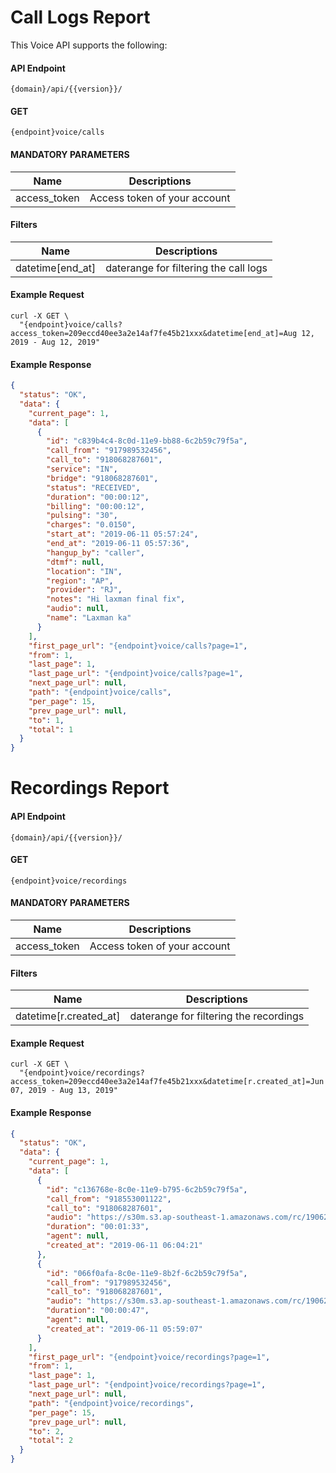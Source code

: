 # Call Logs Report

This Voice API supports the following:

#### API Endpoint

```
{domain}/api/{{version}}/
```

#### GET

```
{endpoint}voice/calls
```

#### MANDATORY PARAMETERS

| Name         | Descriptions                 |
| ------------ | ---------------------------- |
| access_token | Access token of your account |

#### Filters

| Name             | Descriptions                          |
| ---------------- | ------------------------------------- |
| datetime[end_at] | daterange for filtering the call logs | Ex: Aug 12, 2019 - Aug 12, 2019 |

#### Example Request

```
curl -X GET \
  "{endpoint}voice/calls?access_token=209eccd40ee3a2e14af7fe45b21xxx&datetime[end_at]=Aug 12, 2019 - Aug 12, 2019"
```

#### Example Response

```json
{
  "status": "OK",
  "data": {
    "current_page": 1,
    "data": [
      {
        "id": "c839b4c4-8c0d-11e9-bb88-6c2b59c79f5a",
        "call_from": "917989532456",
        "call_to": "918068287601",
        "service": "IN",
        "bridge": "918068287601",
        "status": "RECEIVED",
        "duration": "00:00:12",
        "billing": "00:00:12",
        "pulsing": "30",
        "charges": "0.0150",
        "start_at": "2019-06-11 05:57:24",
        "end_at": "2019-06-11 05:57:36",
        "hangup_by": "caller",
        "dtmf": null,
        "location": "IN",
        "region": "AP",
        "provider": "RJ",
        "notes": "Hi laxman final fix",
        "audio": null,
        "name": "Laxman ka"
      }
    ],
    "first_page_url": "{endpoint}voice/calls?page=1",
    "from": 1,
    "last_page": 1,
    "last_page_url": "{endpoint}voice/calls?page=1",
    "next_page_url": null,
    "path": "{endpoint}voice/calls",
    "per_page": 15,
    "prev_page_url": null,
    "to": 1,
    "total": 1
  }
}
```

# Recordings Report

#### API Endpoint

```
{domain}/api/{{version}}/
```

#### GET

```
{endpoint}voice/recordings
```

#### MANDATORY PARAMETERS

| Name         | Descriptions                 |
| ------------ | ---------------------------- |
| access_token | Access token of your account |

#### Filters

| Name                   | Descriptions                           |
| ---------------------- | -------------------------------------- |
| datetime[r.created_at] | daterange for filtering the recordings | Ex: Aug 07, 2019 - Aug 13, 2019 |

#### Example Request

```
curl -X GET \
  "{endpoint}voice/recordings?access_token=209eccd40ee3a2e14af7fe45b21xxx&datetime[r.created_at]=Jun 07, 2019 - Aug 13, 2019"
```

#### Example Response

```json
{
  "status": "OK",
  "data": {
    "current_page": 1,
    "data": [
      {
        "id": "c136768e-8c0e-11e9-b795-6c2b59c79f5a",
        "call_from": "918553001122",
        "call_to": "918068287601",
        "audio": "https://s30m.s3.ap-southeast-1.amazonaws.com/rc/190624/c-9180682876012-11061911.mp3?X-Amz-Content-Sha256=UNSIGNED-PAYLOAD&X-Amz-Algorithm=AWS4-HMAC-SHA256&X-Amz-Credential=AKIAITXHQTJADVE4ZNPA%2F20190813%2Fap-southeast-1%2Fs3%2Faws4_request&X-Amz-Date=20190813T124618Z&X-Amz-SignedHeaders=host&X-Amz-Expires=3600&X-Amz-Signature=cab675aec80b0d2544232ee3b1c272217c49e2c028a3029d58feffc94bc11576",
        "duration": "00:01:33",
        "agent": null,
        "created_at": "2019-06-11 06:04:21"
      },
      {
        "id": "066f0afa-8c0e-11e9-8b2f-6c2b59c79f5a",
        "call_from": "917989532456",
        "call_to": "918068287601",
        "audio": "https://s30m.s3.ap-southeast-1.amazonaws.com/rc/190624/c-9180682876012-11061911.mp3?X-Amz-Content-Sha256=UNSIGNED-PAYLOAD&X-Amz-Algorithm=AWS4-HMAC-SHA256&X-Amz-Credential=AKIAITXHQTJADVE4ZNPA%2F20190813%2Fap-southeast-1%2Fs3%2Faws4_request&X-Amz-Date=20190813T124618Z&X-Amz-SignedHeaders=host&X-Amz-Expires=3600&X-Amz-Signature=cab675aec80b0d2544232ee3b1c272217c49e2c028a3029d58feffc94bc11576",
        "duration": "00:00:47",
        "agent": null,
        "created_at": "2019-06-11 05:59:07"
      }
    ],
    "first_page_url": "{endpoint}voice/recordings?page=1",
    "from": 1,
    "last_page": 1,
    "last_page_url": "{endpoint}voice/recordings?page=1",
    "next_page_url": null,
    "path": "{endpoint}voice/recordings",
    "per_page": 15,
    "prev_page_url": null,
    "to": 2,
    "total": 2
  }
}
```
